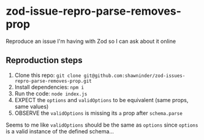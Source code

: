 # zod-issue-repro-parse-removes-prop
Reproduce an issue I'm having with Zod so I can ask about it online

## Reproduction steps
1. Clone this repo: `git clone git@github.com:shawninder/zod-issues-repro-parse-removes-prop.git`
2. Install dependencies: `npm i`
3. Run the code: `node index.js`
4. EXPECT the `options` and `validOptions` to be equivalent (same props, same values)
5. OBSERVE the `validOptions` is missing its `a` prop after `schema.parse`

Seems to me like `validOptions` should be the same as `options` since `options` is a valid instance of the defined schema…

